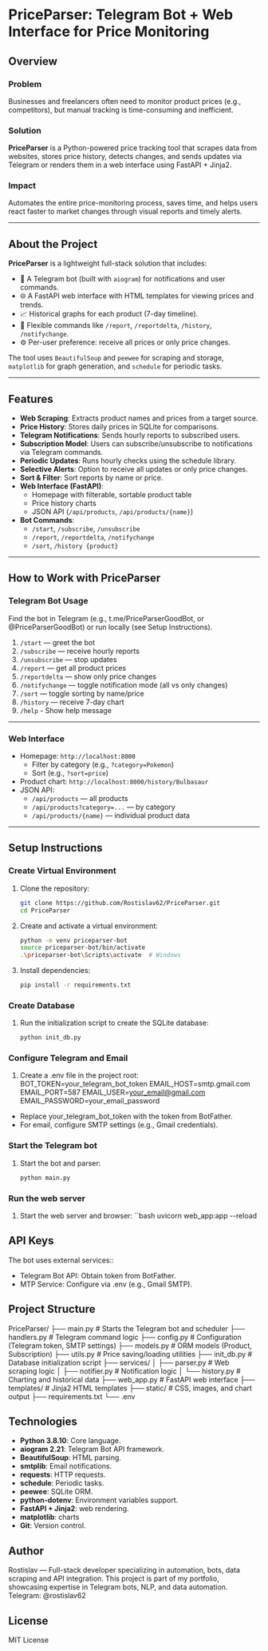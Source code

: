 # PriceParser: Telegram Bot + Web Interface for Price Monitoring

## Overview

### Problem
Businesses and freelancers often need to monitor product prices (e.g., competitors), but manual tracking is time-consuming and inefficient.

### Solution
**PriceParser** is a Python-powered price tracking tool that scrapes data from websites, stores price history, detects changes, and sends updates via Telegram or renders them in a web interface using FastAPI + Jinja2.

### Impact
Automates the entire price-monitoring process, saves time, and helps users react faster to market changes through visual reports and timely alerts.

---

## About the Project

**PriceParser** is a lightweight full-stack solution that includes:

- 🤖 A Telegram bot (built with `aiogram`) for notifications and user commands.
- 🌐 A FastAPI web interface with HTML templates for viewing prices and trends.
- 📈 Historical graphs for each product (7-day timeline).
- 💬 Flexible commands like `/report`, `/reportdelta`, `/history`, `/notifychange`.
- ⚙️ Per-user preference: receive all prices or only price changes.

The tool uses `BeautifulSoup` and `peewee` for scraping and storage, `matplotlib` for graph generation, and `schedule` for periodic tasks.

---

## Features

- **Web Scraping**: Extracts product names and prices from a target source.
- **Price History**: Stores daily prices in SQLite for comparisons.
- **Telegram Notifications**: Sends hourly reports to subscribed users.
- **Subscription Model**: Users can subscribe/unsubscribe to notifications via Telegram commands.
- **Periodic Updates**: Runs hourly checks using the schedule library.
- **Selective Alerts**: Option to receive all updates or only price changes.
- **Sort & Filter**: Sort reports by name or price.
- **Web Interface (FastAPI)**:
  - Homepage with filterable, sortable product table
  - Price history charts
  - JSON API (`/api/products`, `/api/products/{name}`)
- **Bot Commands**:
  - `/start`, `/subscribe`, `/unsubscribe`
  - `/report`, `/reportdelta`, `/notifychange`
  - `/sort`, `/history {product}`

---

## How to Work with PriceParser

### Telegram Bot Usage

Find the bot in Telegram (e.g., t.me/PriceParserGoodBot, or @PriceParserGoodBot) or run locally (see Setup Instructions).

1. `/start` — greet the bot
2. `/subscribe` — receive hourly reports
3. `/unsubscribe` — stop updates
4. `/report` — get all product prices
5. `/reportdelta` — show only price changes
6. `/notifychange` — toggle notification mode (all vs only changes)
7. `/sort` — toggle sorting by name/price
8. `/history` — receive 7-day chart
9. `/help` - Show help message

---

### Web Interface

- Homepage: `http://localhost:8000`
  - Filter by category (e.g., `?category=Pokemon`)
  - Sort (e.g., `?sort=price`)
- Product chart: `http://localhost:8000/history/Bulbasaur`
- JSON API:
  - `/api/products` — all products
  - `/api/products?category=...` — by category
  - `/api/products/{name}` — individual product data

---

## Setup Instructions

### Create Virtual Environment
1. Clone the repository:
    ```bash
   git clone https://github.com/Rostislav62/PriceParser.git
   cd PriceParser

2. Create and activate a virtual environment:
    ```bash # Linux
   python -m venv priceparser-bot 
   source priceparser-bot/bin/activate
   .\priceparser-bot\Scripts\activate  # Windows

3. Install dependencies:
    ```bash
   pip install -r requirements.txt


### Create Database
1. Run the initialization script to create the SQLite database:
    ```bash
   python init_db.py


### Configure Telegram and Email
1. Create a .env file in the project root:
BOT_TOKEN=your_telegram_bot_token
EMAIL_HOST=smtp.gmail.com
EMAIL_PORT=587
EMAIL_USER=your_email@gmail.com
EMAIL_PASSWORD=your_email_password

- Replace your_telegram_bot_token with the token from BotFather.
- For email, configure SMTP settings (e.g., Gmail credentials).


### Start the Telegram bot
1. Start the bot and parser:
    ```bash
   python main.py

### Run the web server
1. Start the web server and browser:
    ``bash
   uvicorn web_app:app --reload

## API Keys
The bot uses external services::
- Telegram Bot API: Obtain token from BotFather.
- MTP Service: Configure via .env (e.g., Gmail SMTP).


## Project Structure
PriceParser/
├── main.py                # Starts the Telegram bot and scheduler
├── handlers.py            # Telegram command logic
├── config.py              # Configuration (Telegram token, SMTP settings)
├── models.py              # ORM models (Product, Subscription)
├── utils.py               # Price saving/loading utilities
├── init_db.py             # Database initialization script
├── services/
│   ├── parser.py          # Web scraping logic
│   ├── notifier.py        # Notification logic
│   └── history.py         # Charting and historical data
├── web_app.py             # FastAPI web interface
├── templates/             # Jinja2 HTML templates
├── static/                # CSS, images, and chart output
├── requirements.txt
└── .env


## Technologies
- **Python 3.8.10**: Core language.
- **aiogram 2.21**: Telegram Bot API framework.
- **BeautifulSoup**: HTML parsing.
- **smtplib**: Email notifications.
- **requests**: HTTP requests.
- **schedule**: Periodic tasks.
- **peewee**: SQLite ORM.
- **python-dotenv**: Environment variables support.
- **FastAPI + Jinja2**: web rendering.
- **matplotlib**: charts
- **Git**: Version control.


## Author
Rostislav — Full-stack developer specializing in automation, bots, data scraping and API integration. 
This project is part of my portfolio, showcasing expertise in Telegram bots, NLP, and data automation.
Telegram: @rostislav62

## License
MIT License